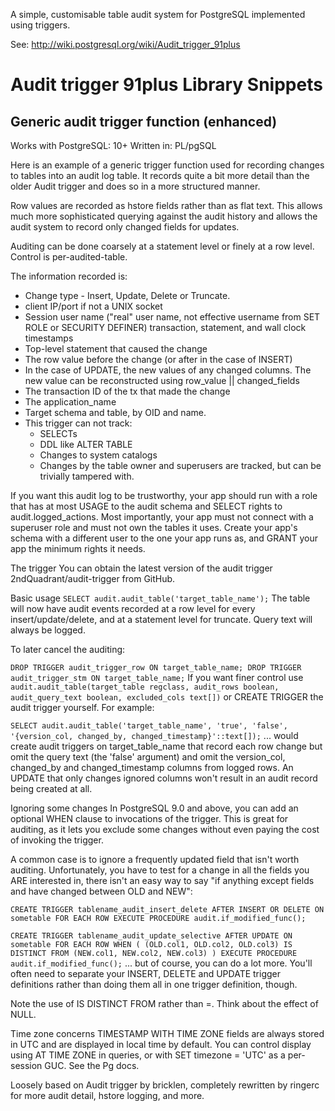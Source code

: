 A simple, customisable table audit system for PostgreSQL implemented using triggers.

See: http://wiki.postgresql.org/wiki/Audit_trigger_91plus

# Audit trigger 91plus Library Snippets

## Generic audit trigger function (enhanced)

Works with PostgreSQL: 10+
Written in: PL/pgSQL

Here is an example of a generic trigger function used for recording changes to tables into an audit log table. It records quite a bit more detail than the older Audit trigger and does so in a more structured manner.

Row values are recorded as hstore fields rather than as flat text. This allows much more sophisticated querying against the audit history and allows the audit system to record only changed fields for updates.

Auditing can be done coarsely at a statement level or finely at a row level. Control is per-audited-table.

The information recorded is:

- Change type - Insert, Update, Delete or Truncate.
- client IP/port if not a UNIX socket
- Session user name ("real" user name, not effective username from SET ROLE or SECURITY DEFINER)
transaction, statement, and wall clock timestamps
- Top-level statement that caused the change
- The row value before the change (or after in the case of INSERT)
- In the case of UPDATE, the new values of any changed columns. The new value can be reconstructed using row_value || changed_fields
- The transaction ID of the tx that made the change
- The application_name
- Target schema and table, by OID and name.
- This trigger can not track:
    - SELECTs
    - DDL like ALTER TABLE
    - Changes to system catalogs
    - Changes by the table owner and superusers are tracked, but can be trivially tampered with.

If you want this audit log to be trustworthy, your app should run with a role that has at most USAGE to the audit schema and SELECT rights to audit.logged_actions. Most importantly, your app must not connect with a superuser role and must not own the tables it uses. Create your app's schema with a different user to the one your app runs as, and GRANT your app the minimum rights it needs.

The trigger
You can obtain the latest version of the audit trigger 2ndQuadrant/audit-trigger from GitHub.

Basic usage
`SELECT audit.audit_table('target_table_name');`
The table will now have audit events recorded at a row level for every insert/update/delete, and at a statement level for truncate. Query text will always be logged.

To later cancel the auditing:

`DROP TRIGGER audit_trigger_row ON target_table_name;
DROP TRIGGER audit_trigger_stm ON target_table_name;`
If you want finer control use `audit.audit_table(target_table regclass, audit_rows boolean, audit_query_text boolean, excluded_cols text[])` or CREATE TRIGGER the audit trigger yourself. For example:

`SELECT audit.audit_table('target_table_name', 'true', 'false', '{version_col, changed_by, changed_timestamp}'::text[]);`
... would create audit triggers on target_table_name that record each row change but omit the query text (the 'false' argument) and omit the version_col, changed_by and changed_timestamp columns from logged rows. An UPDATE that only changes ignored columns won't result in an audit record being created at all.

Ignoring some changes
In PostgreSQL 9.0 and above, you can add an optional WHEN clause to invocations of the trigger. This is great for auditing, as it lets you exclude some changes without even paying the cost of invoking the trigger.

A common case is to ignore a frequently updated field that isn't worth auditing. Unfortunately, you have to test for a change in all the fields you ARE interested in, there isn't an easy way to say "if anything except fields <x> and <y> have changed between OLD and NEW":

`CREATE TRIGGER tablename_audit_insert_delete
AFTER INSERT OR DELETE ON sometable FOR EACH ROW
EXECUTE PROCEDURE audit.if_modified_func();`
 
`CREATE TRIGGER tablename_audit_update_selective
AFTER UPDATE ON sometable FOR EACH ROW
WHEN ( (OLD.col1, OLD.col2, OLD.col3) IS DISTINCT FROM (NEW.col1, NEW.col2, NEW.col3) )
EXECUTE PROCEDURE audit.if_modified_func();`
... but of course, you can do a lot more. You'll often need to separate your INSERT, DELETE and UPDATE trigger definitions rather than doing them all in one trigger definition, though.

Note the use of IS DISTINCT FROM rather than =. Think about the effect of NULL.

Time zone concerns
TIMESTAMP WITH TIME ZONE fields are always stored in UTC and are displayed in local time by default. You can control display using AT TIME ZONE in queries, or with SET timezone = 'UTC' as a per-session GUC. See the Pg docs.

Loosely based on Audit trigger by bricklen, completely rewritten by ringerc for more audit detail, hstore logging, and more.


